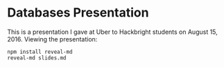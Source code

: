 # Databases Presentation

This is a presentation I gave at Uber to Hackbright students on August 15, 2016.
Viewing the presentation:

    npm install reveal-md
    reveal-md slides.md
